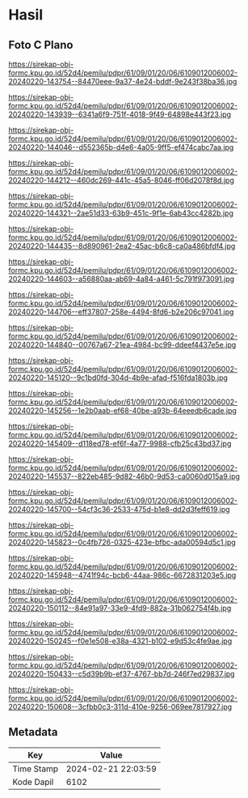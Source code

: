 # Hasil

## Foto C Plano

https://sirekap-obj-formc.kpu.go.id/52d4/pemilu/pdpr/61/09/01/20/06/6109012006002-20240220-143754--84470eee-9a37-4e24-bddf-9e243f38ba36.jpg

https://sirekap-obj-formc.kpu.go.id/52d4/pemilu/pdpr/61/09/01/20/06/6109012006002-20240220-143939--6341a6f9-751f-4018-9f49-64898e443f23.jpg

https://sirekap-obj-formc.kpu.go.id/52d4/pemilu/pdpr/61/09/01/20/06/6109012006002-20240220-144046--d552365b-d4e6-4a05-9ff5-ef474cabc7aa.jpg

https://sirekap-obj-formc.kpu.go.id/52d4/pemilu/pdpr/61/09/01/20/06/6109012006002-20240220-144212--460dc269-441c-45a5-8046-ff06d2078f8d.jpg

https://sirekap-obj-formc.kpu.go.id/52d4/pemilu/pdpr/61/09/01/20/06/6109012006002-20240220-144321--2ae51d33-63b9-451c-9f1e-6ab43cc4282b.jpg

https://sirekap-obj-formc.kpu.go.id/52d4/pemilu/pdpr/61/09/01/20/06/6109012006002-20240220-144435--8d890961-2ea2-45ac-b6c8-ca0a486bfdf4.jpg

https://sirekap-obj-formc.kpu.go.id/52d4/pemilu/pdpr/61/09/01/20/06/6109012006002-20240220-144603--a56880aa-ab69-4a84-a461-5c791f973091.jpg

https://sirekap-obj-formc.kpu.go.id/52d4/pemilu/pdpr/61/09/01/20/06/6109012006002-20240220-144706--eff37807-258e-4494-8fd6-b2e206c97041.jpg

https://sirekap-obj-formc.kpu.go.id/52d4/pemilu/pdpr/61/09/01/20/06/6109012006002-20240220-144840--00767a67-21ea-4984-bc99-ddeef4437e5e.jpg

https://sirekap-obj-formc.kpu.go.id/52d4/pemilu/pdpr/61/09/01/20/06/6109012006002-20240220-145120--9c1bd0fd-304d-4b9e-afad-f516fda1803b.jpg

https://sirekap-obj-formc.kpu.go.id/52d4/pemilu/pdpr/61/09/01/20/06/6109012006002-20240220-145256--1e2b0aab-ef68-40be-a93b-64eeedb6cade.jpg

https://sirekap-obj-formc.kpu.go.id/52d4/pemilu/pdpr/61/09/01/20/06/6109012006002-20240220-145409--d118ed78-ef6f-4a77-9988-cfb25c43bd37.jpg

https://sirekap-obj-formc.kpu.go.id/52d4/pemilu/pdpr/61/09/01/20/06/6109012006002-20240220-145537--822eb485-9d82-46b0-9d53-ca0060d015a9.jpg

https://sirekap-obj-formc.kpu.go.id/52d4/pemilu/pdpr/61/09/01/20/06/6109012006002-20240220-145700--54cf3c36-2533-475d-b1e8-dd2d3feff619.jpg

https://sirekap-obj-formc.kpu.go.id/52d4/pemilu/pdpr/61/09/01/20/06/6109012006002-20240220-145823--0c4fb726-0325-423e-bfbc-ada00594d5c1.jpg

https://sirekap-obj-formc.kpu.go.id/52d4/pemilu/pdpr/61/09/01/20/06/6109012006002-20240220-145948--4741f94c-bcb6-44aa-986c-6672831203e5.jpg

https://sirekap-obj-formc.kpu.go.id/52d4/pemilu/pdpr/61/09/01/20/06/6109012006002-20240220-150112--84e91a97-33e9-4fd9-882a-31b062754f4b.jpg

https://sirekap-obj-formc.kpu.go.id/52d4/pemilu/pdpr/61/09/01/20/06/6109012006002-20240220-150245--f0e1e508-e38a-4321-b102-e9d53c4fe9ae.jpg

https://sirekap-obj-formc.kpu.go.id/52d4/pemilu/pdpr/61/09/01/20/06/6109012006002-20240220-150433--c5d39b9b-ef37-4767-bb7d-246f7ed29837.jpg

https://sirekap-obj-formc.kpu.go.id/52d4/pemilu/pdpr/61/09/01/20/06/6109012006002-20240220-150608--3cfbb0c3-311d-410e-9256-069ee7817927.jpg


## Metadata

| Key        | Value               |
| ---------- | ------------------- |
| Time Stamp | 2024-02-21 22:03:59 |
| Kode Dapil | 6102                |



